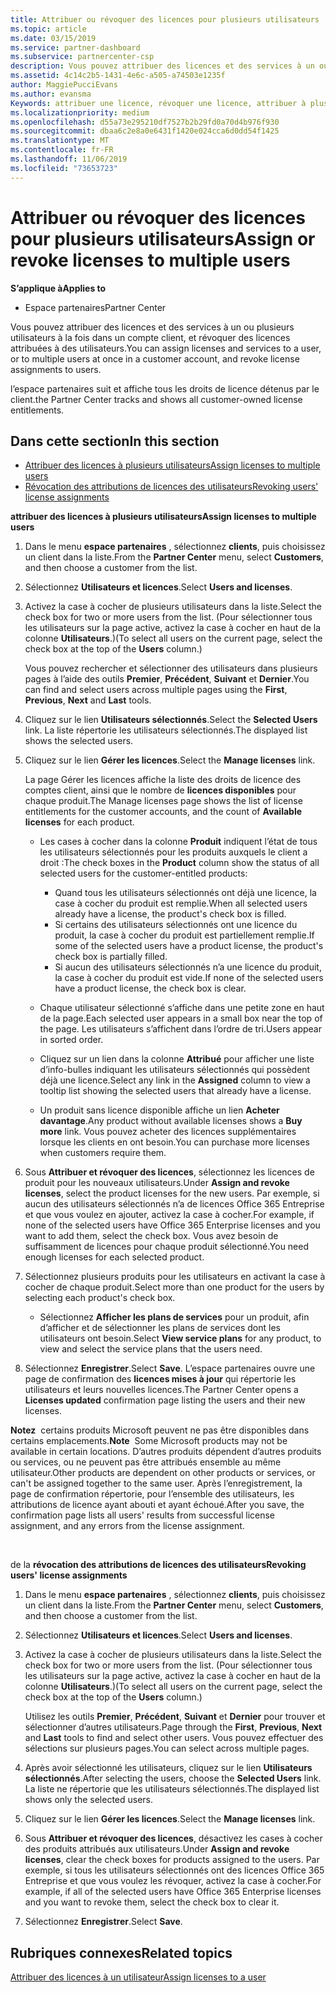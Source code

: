 ```yaml
---
title: Attribuer ou révoquer des licences pour plusieurs utilisateurs | Espace partenaires
ms.topic: article
ms.date: 03/15/2019
ms.service: partner-dashboard
ms.subservice: partnercenter-csp
description: Vous pouvez attribuer des licences et des services à un ou plusieurs utilisateurs à la fois dans un compte client, et révoquer des licences attribuées à des utilisateurs.
ms.assetid: 4c14c2b5-1431-4e6c-a505-a74503e1235f
author: MaggiePucciEvans
ms.author: evansma
Keywords: attribuer une licence, révoquer une licence, attribuer à plusieurs utilisateurs,
ms.localizationpriority: medium
ms.openlocfilehash: d55a73e295210df7527b2b29fd0a70d4b976f930
ms.sourcegitcommit: dbaa6c2e8a0e6431f1420e024cca6d0dd54f1425
ms.translationtype: MT
ms.contentlocale: fr-FR
ms.lasthandoff: 11/06/2019
ms.locfileid: "73653723"
---
```

# <a name="assign-or-revoke-licenses-to-multiple-users"></a><span data-ttu-id="f438f-104">Attribuer ou révoquer des licences pour plusieurs utilisateurs</span><span class="sxs-lookup"><span data-stu-id="f438f-104">Assign or revoke licenses to multiple users</span></span>

<span data-ttu-id="f438f-105">**S’applique à**</span><span class="sxs-lookup"><span data-stu-id="f438f-105">**Applies to**</span></span>

-  <span data-ttu-id="f438f-106">Espace partenaires</span><span class="sxs-lookup"><span data-stu-id="f438f-106">Partner Center</span></span>

<span data-ttu-id="f438f-107">Vous pouvez attribuer des licences et des services à un ou plusieurs utilisateurs à la fois dans un compte client, et révoquer des licences attribuées à des utilisateurs.</span><span class="sxs-lookup"><span data-stu-id="f438f-107">You can assign licenses and services to a user, or to multiple users at once in a customer account, and revoke license assignments to users.</span></span>

<span data-ttu-id="f438f-108">l’espace partenaires suit et affiche tous les droits de licence détenus par le client.</span><span class="sxs-lookup"><span data-stu-id="f438f-108">the Partner Center tracks and shows all customer-owned license entitlements.</span></span>

## <a name="in-this-section"></a><span data-ttu-id="f438f-109">Dans cette section</span><span class="sxs-lookup"><span data-stu-id="f438f-109">In this section</span></span>


-   [<span data-ttu-id="f438f-110">Attribuer des licences à plusieurs utilisateurs</span><span class="sxs-lookup"><span data-stu-id="f438f-110">Assign licenses to multiple users</span></span>](#assign-licenses-to-groups)
-   [<span data-ttu-id="f438f-111">Révocation des attributions de licences des utilisateurs</span><span class="sxs-lookup"><span data-stu-id="f438f-111">Revoking users' license assignments</span></span>](#revoking-licenses)

<a href="" id="assign-licenses-to-groups"></a>
<span data-ttu-id="f438f-112">**attribuer des licences à plusieurs utilisateurs**</span><span class="sxs-lookup"><span data-stu-id="f438f-112">**Assign licenses to multiple users**</span></span>

1.  <span data-ttu-id="f438f-113">Dans le menu **espace partenaires** , sélectionnez **clients**, puis choisissez un client dans la liste.</span><span class="sxs-lookup"><span data-stu-id="f438f-113">From the **Partner Center** menu, select **Customers**, and then choose a customer from the list.</span></span>
2.  <span data-ttu-id="f438f-114">Sélectionnez **Utilisateurs et licences**.</span><span class="sxs-lookup"><span data-stu-id="f438f-114">Select **Users and licenses**.</span></span>
3.  <span data-ttu-id="f438f-115">Activez la case à cocher de plusieurs utilisateurs dans la liste.</span><span class="sxs-lookup"><span data-stu-id="f438f-115">Select the check box for two or more users from the list.</span></span> <span data-ttu-id="f438f-116">(Pour sélectionner tous les utilisateurs sur la page active, activez la case à cocher en haut de la colonne **Utilisateurs**.)</span><span class="sxs-lookup"><span data-stu-id="f438f-116">(To select all users on the current page, select the check box at the top of the **Users** column.)</span></span>

    <span data-ttu-id="f438f-117">Vous pouvez rechercher et sélectionner des utilisateurs dans plusieurs pages à l’aide des outils **Premier**, **Précédent**, **Suivant** et **Dernier**.</span><span class="sxs-lookup"><span data-stu-id="f438f-117">You can find and select users across multiple pages using the **First**, **Previous**, **Next** and **Last** tools.</span></span>

4.  <span data-ttu-id="f438f-118">Cliquez sur le lien **Utilisateurs sélectionnés**.</span><span class="sxs-lookup"><span data-stu-id="f438f-118">Select the **Selected Users** link.</span></span> <span data-ttu-id="f438f-119">La liste répertorie les utilisateurs sélectionnés.</span><span class="sxs-lookup"><span data-stu-id="f438f-119">The displayed list shows the selected users.</span></span>
5.  <span data-ttu-id="f438f-120">Cliquez sur le lien **Gérer les licences**.</span><span class="sxs-lookup"><span data-stu-id="f438f-120">Select the **Manage licenses** link.</span></span>

    <span data-ttu-id="f438f-121">La page Gérer les licences affiche la liste des droits de licence des comptes client, ainsi que le nombre de **licences disponibles** pour chaque produit.</span><span class="sxs-lookup"><span data-stu-id="f438f-121">The Manage licenses page shows the list of license entitlements for the customer accounts, and the count of **Available licenses** for each product.</span></span>

    -   <span data-ttu-id="f438f-122">Les cases à cocher dans la colonne **Produit** indiquent l’état de tous les utilisateurs sélectionnés pour les produits auxquels le client a droit&nbsp;:</span><span class="sxs-lookup"><span data-stu-id="f438f-122">The check boxes in the **Product** column show the status of all selected users for the customer-entitled products:</span></span>

        -   <span data-ttu-id="f438f-123">Quand tous les utilisateurs sélectionnés ont déjà une licence, la case à cocher du produit est remplie.</span><span class="sxs-lookup"><span data-stu-id="f438f-123">When all selected users already have a license, the product's check box is filled.</span></span>
        -   <span data-ttu-id="f438f-124">Si certains des utilisateurs sélectionnés ont une licence du produit, la case à cocher du produit est partiellement remplie.</span><span class="sxs-lookup"><span data-stu-id="f438f-124">If some of the selected users have a product license, the product's check box is partially filled.</span></span>
        -   <span data-ttu-id="f438f-125">Si aucun des utilisateurs sélectionnés n’a une licence du produit, la case à cocher du produit est vide.</span><span class="sxs-lookup"><span data-stu-id="f438f-125">If none of the selected users have a product license, the check box is clear.</span></span>
    -   <span data-ttu-id="f438f-126">Chaque utilisateur sélectionné s’affiche dans une petite zone en haut de la page.</span><span class="sxs-lookup"><span data-stu-id="f438f-126">Each selected user appears in a small box near the top of the page.</span></span> <span data-ttu-id="f438f-127">Les utilisateurs s’affichent dans l’ordre de tri.</span><span class="sxs-lookup"><span data-stu-id="f438f-127">Users appear in sorted order.</span></span>

    -   <span data-ttu-id="f438f-128">Cliquez sur un lien dans la colonne **Attribué** pour afficher une liste d’info-bulles indiquant les utilisateurs sélectionnés qui possèdent déjà une licence.</span><span class="sxs-lookup"><span data-stu-id="f438f-128">Select any link in the **Assigned** column to view a tooltip list showing the selected users that already have a license.</span></span>

    -   <span data-ttu-id="f438f-129">Un produit sans licence disponible affiche un lien **Acheter davantage**.</span><span class="sxs-lookup"><span data-stu-id="f438f-129">Any product without available licenses shows a **Buy more** link.</span></span> <span data-ttu-id="f438f-130">Vous pouvez acheter des licences supplémentaires lorsque les clients en ont besoin.</span><span class="sxs-lookup"><span data-stu-id="f438f-130">You can purchase more licenses when customers require them.</span></span>

6.  <span data-ttu-id="f438f-131">Sous **Attribuer et révoquer des licences**, sélectionnez les licences de produit pour les nouveaux utilisateurs.</span><span class="sxs-lookup"><span data-stu-id="f438f-131">Under **Assign and revoke licenses**, select the product licenses for the new users.</span></span> <span data-ttu-id="f438f-132">Par exemple, si aucun des utilisateurs sélectionnés n’a de licences Office&nbsp;365 Entreprise et que vous voulez en ajouter, activez la case à cocher.</span><span class="sxs-lookup"><span data-stu-id="f438f-132">For example, if none of the selected users have Office 365 Enterprise licenses and you want to add them, select the check box.</span></span> <span data-ttu-id="f438f-133">Vous avez besoin de suffisamment de licences pour chaque produit sélectionné.</span><span class="sxs-lookup"><span data-stu-id="f438f-133">You need enough licenses for each selected product.</span></span>
7.  <span data-ttu-id="f438f-134">Sélectionnez plusieurs produits pour les utilisateurs en activant la case à cocher de chaque produit.</span><span class="sxs-lookup"><span data-stu-id="f438f-134">Select more than one product for the users by selecting each product's check box.</span></span>
    -   <span data-ttu-id="f438f-135">Sélectionnez **Afficher les plans de services** pour un produit, afin d’afficher et de sélectionner les plans de services dont les utilisateurs ont besoin.</span><span class="sxs-lookup"><span data-stu-id="f438f-135">Select **View service plans** for any product, to view and select the service plans that the users need.</span></span>

8.  <span data-ttu-id="f438f-136">Sélectionnez **Enregistrer**.</span><span class="sxs-lookup"><span data-stu-id="f438f-136">Select **Save**.</span></span> <span data-ttu-id="f438f-137">L’espace partenaires ouvre une page de confirmation des **licences mises à jour** qui répertorie les utilisateurs et leurs nouvelles licences.</span><span class="sxs-lookup"><span data-stu-id="f438f-137">The Partner Center opens a **Licenses updated** confirmation page listing the users and their new licenses.</span></span>

<span data-ttu-id="f438f-138">**Notez**  certains produits Microsoft peuvent ne pas être disponibles dans certains emplacements.</span><span class="sxs-lookup"><span data-stu-id="f438f-138">**Note**  Some Microsoft products may not be available in certain locations.</span></span> <span data-ttu-id="f438f-139">D’autres produits dépendent d’autres produits ou services, ou ne peuvent pas être attribués ensemble au même utilisateur.</span><span class="sxs-lookup"><span data-stu-id="f438f-139">Other products are dependent on other products or services, or can't be assigned together to the same user.</span></span> <span data-ttu-id="f438f-140">Après l’enregistrement, la page de confirmation répertorie, pour l’ensemble des utilisateurs, les attributions de licence ayant abouti et ayant échoué.</span><span class="sxs-lookup"><span data-stu-id="f438f-140">After you save, the confirmation page lists all users' results from successful license assignment, and any errors from the license assignment.</span></span>

 

<a href="" id="revoking-licenses"></a>
<span data-ttu-id="f438f-141">de la **révocation des attributions de licences des utilisateurs**</span><span class="sxs-lookup"><span data-stu-id="f438f-141">**Revoking users' license assignments**</span></span>

1.  <span data-ttu-id="f438f-142">Dans le menu **espace partenaires** , sélectionnez **clients**, puis choisissez un client dans la liste.</span><span class="sxs-lookup"><span data-stu-id="f438f-142">From the **Partner Center** menu, select **Customers**, and then choose a customer from the list.</span></span>
2.  <span data-ttu-id="f438f-143">Sélectionnez **Utilisateurs et licences**.</span><span class="sxs-lookup"><span data-stu-id="f438f-143">Select **Users and licenses**.</span></span>
3.  <span data-ttu-id="f438f-144">Activez la case à cocher de plusieurs utilisateurs dans la liste.</span><span class="sxs-lookup"><span data-stu-id="f438f-144">Select the check box for two or more users from the list.</span></span> <span data-ttu-id="f438f-145">(Pour sélectionner tous les utilisateurs sur la page active, activez la case à cocher en haut de la colonne **Utilisateurs**.)</span><span class="sxs-lookup"><span data-stu-id="f438f-145">(To select all users on the current page, select the check box at the top of the **Users** column.)</span></span>

    <span data-ttu-id="f438f-146">Utilisez les outils **Premier**, **Précédent**, **Suivant** et **Dernier** pour trouver et sélectionner d’autres utilisateurs.</span><span class="sxs-lookup"><span data-stu-id="f438f-146">Page through the **First**, **Previous**, **Next** and **Last** tools to find and select other users.</span></span> <span data-ttu-id="f438f-147">Vous pouvez effectuer des sélections sur plusieurs pages.</span><span class="sxs-lookup"><span data-stu-id="f438f-147">You can select across multiple pages.</span></span>

4.  <span data-ttu-id="f438f-148">Après avoir sélectionné les utilisateurs, cliquez sur le lien **Utilisateurs sélectionnés**.</span><span class="sxs-lookup"><span data-stu-id="f438f-148">After selecting the users, choose the **Selected Users** link.</span></span> <span data-ttu-id="f438f-149">La liste ne répertorie que les utilisateurs sélectionnés.</span><span class="sxs-lookup"><span data-stu-id="f438f-149">The displayed list shows only the selected users.</span></span>
5.  <span data-ttu-id="f438f-150">Cliquez sur le lien **Gérer les licences**.</span><span class="sxs-lookup"><span data-stu-id="f438f-150">Select the **Manage licenses** link.</span></span>
6.  <span data-ttu-id="f438f-151">Sous **Attribuer et révoquer des licences**, désactivez les cases à cocher des produits attribués aux utilisateurs.</span><span class="sxs-lookup"><span data-stu-id="f438f-151">Under **Assign and revoke licenses**, clear the check boxes for products assigned to the users.</span></span> <span data-ttu-id="f438f-152">Par exemple, si tous les utilisateurs sélectionnés ont des licences Office&nbsp;365 Entreprise et que vous voulez les révoquer, activez la case à cocher.</span><span class="sxs-lookup"><span data-stu-id="f438f-152">For example, if all of the selected users have Office 365 Enterprise licenses and you want to revoke them, select the check box to clear it.</span></span>
7.  <span data-ttu-id="f438f-153">Sélectionnez **Enregistrer**.</span><span class="sxs-lookup"><span data-stu-id="f438f-153">Select **Save**.</span></span>

## <a name="related-topics"></a><span data-ttu-id="f438f-154">Rubriques connexes</span><span class="sxs-lookup"><span data-stu-id="f438f-154">Related topics</span></span>


[<span data-ttu-id="f438f-155">Attribuer des licences à un utilisateur</span><span class="sxs-lookup"><span data-stu-id="f438f-155">Assign licenses to a user</span></span>](assign-licenses-to-users.md)

 

 



